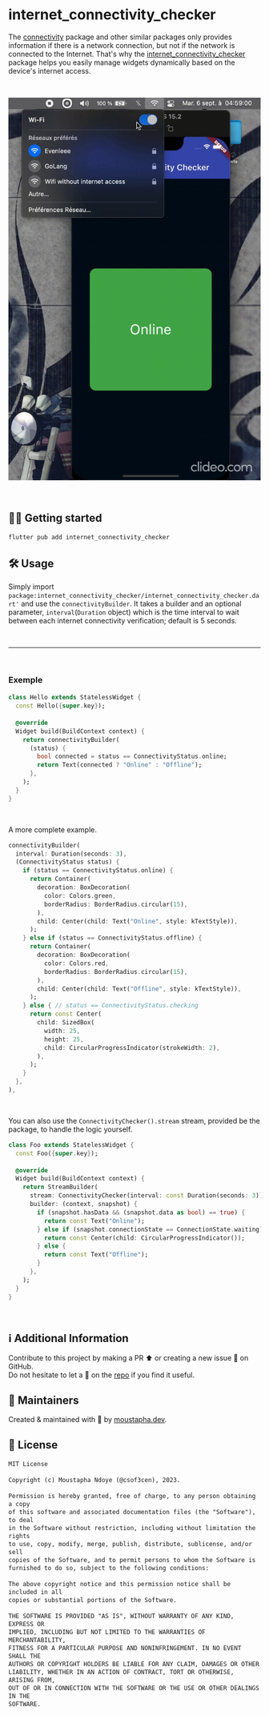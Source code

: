 # internet_connectivity_checker

The [connectivity](https://pub.dev/packages/connectivity) package and other similar packages only
provides information if there is a network connection, but not if the network is connected to 
the Internet. That's why the 
[internet_connectivity_checker](https://github.com/csof3cen/internet_connectivity_checker) package
helps you easily manage widgets dynamically based on the device's internet access.

<br>

![Demo](demo/demo.gif)

<br>

## 🧑‍💻 Getting started

```bash
flutter pub add internet_connectivity_checker
```

## 🛠️ Usage


Simply import `package:internet_connectivity_checker/internet_connectivity_checker.dart'` and use 
the `connectivityBuilder`. It takes a builder and an optional parameter, `interval`(`Duration` object)
which is the time interval to wait between each internet connectivity verification; default is 5 seconds.

<br>

---

<br>

### Exemple

```dart
class Hello extends StatelessWidget {
  const Hello({super.key});

  @override
  Widget build(BuildContext context) {
    return connectivityBuilder(
      (status) {
        bool connected = status == ConnectivityStatus.online;
        return Text(connected ? "Online" : "Offline");
      },
    );
  }
}
```
<br>

A more complete example.
```dart
connectivityBuilder(
  interval: Duration(seconds: 3),
  (ConnectivityStatus status) {
    if (status == ConnectivityStatus.online) {
      return Container(
        decoration: BoxDecoration(
          color: Colors.green,
          borderRadius: BorderRadius.circular(15),
        ),
        child: Center(child: Text("Online", style: kTextStyle)),
      );
    } else if (status == ConnectivityStatus.offline) {
      return Container(
        decoration: BoxDecoration(
          color: Colors.red,
          borderRadius: BorderRadius.circular(15),
        ),
        child: Center(child: Text("Offline", style: kTextStyle)),
      );
    } else { // status == ConnectivityStatus.checking
      return const Center(
        child: SizedBox(
          width: 25,
          height: 25,
          child: CircularProgressIndicator(strokeWidth: 2),
        ),
      );
    }
  },
),
```

<br>

You can also use the `ConnectivityChecker().stream` stream, provided be the package, to handle 
the logic yourself.

```dart
class Foo extends StatelessWidget {
  const Foo({super.key});

  @override
  Widget build(BuildContext context) {
    return StreamBuilder(
      stream: ConnectivityChecker(interval: const Duration(seconds: 3)).stream,
      builder: (context, snapshot) {
        if (snapshot.hasData && (snapshot.data as bool) == true) {
          return const Text("Online");
        } else if (snapshot.connectionState == ConnectionState.waiting) {
          return const Center(child: CircularProgressIndicator());
        } else {
          return const Text("Offline");
        }
      },
    );
  }
}
```

<br>

## ℹ️ Additional Information
Contribute to this project by making a PR ⬆️ or creating a new issue 🐞 on GitHub.
<br>
Do not hesitate to let a 🌟 on the [repo](https://github.com/csof3cen/internet_connectivity_checker) if you find it useful.

## 👷 Maintainers
Created & maintained with 💖 by [moustapha.dev](https://moustapha.dev).


## 📄 License

```
MIT License

Copyright (c) Moustapha Ndoye (@csof3cen), 2023.

Permission is hereby granted, free of charge, to any person obtaining a copy
of this software and associated documentation files (the "Software"), to deal
in the Software without restriction, including without limitation the rights
to use, copy, modify, merge, publish, distribute, sublicense, and/or sell
copies of the Software, and to permit persons to whom the Software is
furnished to do so, subject to the following conditions:

The above copyright notice and this permission notice shall be included in all
copies or substantial portions of the Software.

THE SOFTWARE IS PROVIDED "AS IS", WITHOUT WARRANTY OF ANY KIND, EXPRESS OR
IMPLIED, INCLUDING BUT NOT LIMITED TO THE WARRANTIES OF MERCHANTABILITY,
FITNESS FOR A PARTICULAR PURPOSE AND NONINFRINGEMENT. IN NO EVENT SHALL THE
AUTHORS OR COPYRIGHT HOLDERS BE LIABLE FOR ANY CLAIM, DAMAGES OR OTHER
LIABILITY, WHETHER IN AN ACTION OF CONTRACT, TORT OR OTHERWISE, ARISING FROM,
OUT OF OR IN CONNECTION WITH THE SOFTWARE OR THE USE OR OTHER DEALINGS IN THE
SOFTWARE.
```
